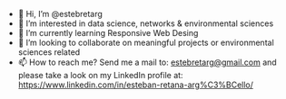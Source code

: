 - 👋 Hi, I’m @estebretarg
- 👀 I’m interested in data science, networks & environmental sciences
- 🌱 I’m currently learning Responsive Web Desing
- 💞️ I’m looking to collaborate on meaningful projects or environmental sciences related
- 📫 How to reach me? Send me a mail to: estebretarg@gmail.com and please take a look on my LinkedIn profile at: https://www.linkedin.com/in/esteban-retana-arg%C3%BCello/

<!---
estebretarg/estebretarg is a ✨ special ✨ repository because its `README.md` (this file) appears on your GitHub profile.
You can click the Preview link to take a look at your changes.
--->
